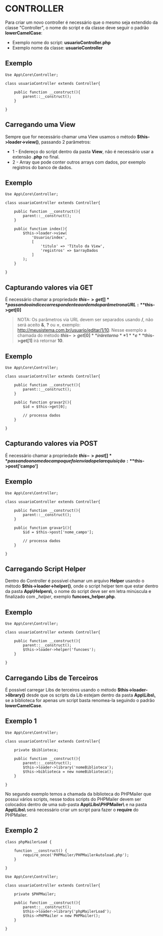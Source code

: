 # CONTROLLER

Para criar um novo controller é necessário que o mesmo seja extendido da classe "Controller", o nome do script e da classe deve seguir o padrão **lowerCamelCase**: 
- Exemplo nome do script: **usuarioController.php**
- Exemplo nome da classe: **usuarioController**

## Exemplo
```
Use App\Core\Controller;

class usuarioController extends Controller{

	public function __construct(){
		parent::__construct();
	}

}

```


## Carregando uma View
Sempre que for necessário chamar uma View usamos o método **$this->loader->view()**, passando 2 parâmetros:
- 1 - Endereço do script dentro da pasta **View**, não é necessário usar a extensão **.php** no final.
- 2 - Array que pode conter outros arrays com dados, por exemplo registros do banco de dados.

## Exemplo
```
Use App\Core\Controller;

class usuarioController extends Controller{

	public function __construct(){
		parent::__construct();
	}

	public function index(){
		$this->loader->view(
			'Usuario/index', 
			[ 
				'titulo' => 'Título da View',
				'registros' => $arrayDados
			]
		);
	}

}

```


## Capturando valores via GET
É necessário chamar a propriedade **$this->get[]** passando o indice correspondente a ordem do parâmetro na URL:
**$this->get[0]**

> NOTA: Os parâmetros via URL devem ser separados usando **/**, não será aceito **&**, **?** ou **=**, exemplo: http://meusistema.com.br/usuario/editar/1/10. Nesse exemplo a chamada do método **$this->get[0]** irá retorno **1** e **$this->get[1]** irá retornar **10**.

## Exemplo 
```
Use App\Core\Controller;

class usuarioController extends Controller{

	public function __construct(){
		parent::__construct();
	}

	public function gravar2(){
		$id = $this->get[0];

		// processa dados
	}

}

```


## Capturando valores via POST
É necessário chamar a propriedade **$this->post[]** passando o nome do campo que foi enviado pela requisição:
**$this->post['campo']**

## Exemplo
```
Use App\Core\Controller;

class usuarioController extends Controller{

	public function __construct(){
		parent::__construct();
	}

	public function gravar1(){
		$id = $this->post['nome_campo'];

		// processa dados
	}

}

```


## Carregando Script Helper
Dentro do Controller é possível chamar um arquivo **Helper** usando o método **$this->loader->helper()**, onde o script helper tem que estar dentro da pasta **App\\Helpers\\**, o nome do script deve ser em letra minúscula e finalizado com *_helper*, exemplo **funcoes_helper.php**.

## Exemplo
```
Use App\Core\Controller;

class usuarioController extends Controller{

	public function __construct(){
		parent::__construct();
		$this->loader->helper('funcoes');
	}

}

```


## Carregando Libs de Terceiros
É possível carregar Libs de terceiros usando o método **$this->loader->library()** desde que os scripts da Lib estejam dentro da pasta **App\\Libs\\**, se a biblioteca for apenas um script basta renomea-la seguindo o padrão **lowerCamelCase**.

## Exemplo 1
```
Use App\Core\Controller;

class usuarioController extends Controller{

	private $biblioteca;

	public function __construct(){
		parent::__construct();
		$this->loader->library('nomeBiblioteca');
		$this->biblioteca = new nomeBiblioteca();
	}

}

```

No segundo exemplo temos a chamada da biblioteca do PHPMailer que possui vários scripts, nesse todos scripts do PHPMailer devem ser colocados dentro de uma sub-pasta **App\\Libs\\PHPMailer\\** e na pasta **App\\Libs\\** será necessário criar um script para fazer o **require** do PHPMailer.

## Exemplo 2
```
class phpMailerLoad {

    function __construct() {
        require_once('PHPMailer/PHPMailerAutoload.php');
    }

}

```


```
Use App\Core\Controller;

class usuarioController extends Controller{

	private $PHPMailer;

	public function __construct(){
		parent::__construct();
		$this->loader->library('phpMailerLoad');
		$this->PHPMailer = new PHPMailer();
	}

}

```